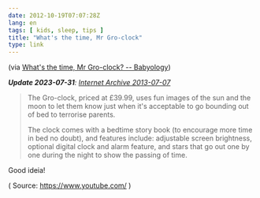 ```yaml
---
date: 2012-10-19T07:07:28Z
lang: en
tags: [ kids, sleep, tips ]
title: "What's the time, Mr Gro-clock"
type: link
---
```


(via [What's the time, Mr Gro-clock? -- Babyology](http://babyology.com.au/gadgets/whats-the-time-mr-gro-clock.html))

***Update 2023-07-31**: [Internet Archive 2013-07-07](https://web.archive.org/web/20130707161529/http://babyology.com.au/gadgets/whats-the-time-mr-gro-clock.html)*

> The Gro-clock, priced at £39.99, uses fun images of the sun and the
> moon to let them know just when it's acceptable to go bounding out of
> bed to terrorise parents.
>
> The clock comes with a bedtime story book (to encourage more time in
> bed no doubt), and features include: adjustable screen brightness,
> optional digital clock and alarm feature, and stars that go out one by
> one during the night to show the passing of time.

Good ideia!

( Source: <https://www.youtube.com/> )
